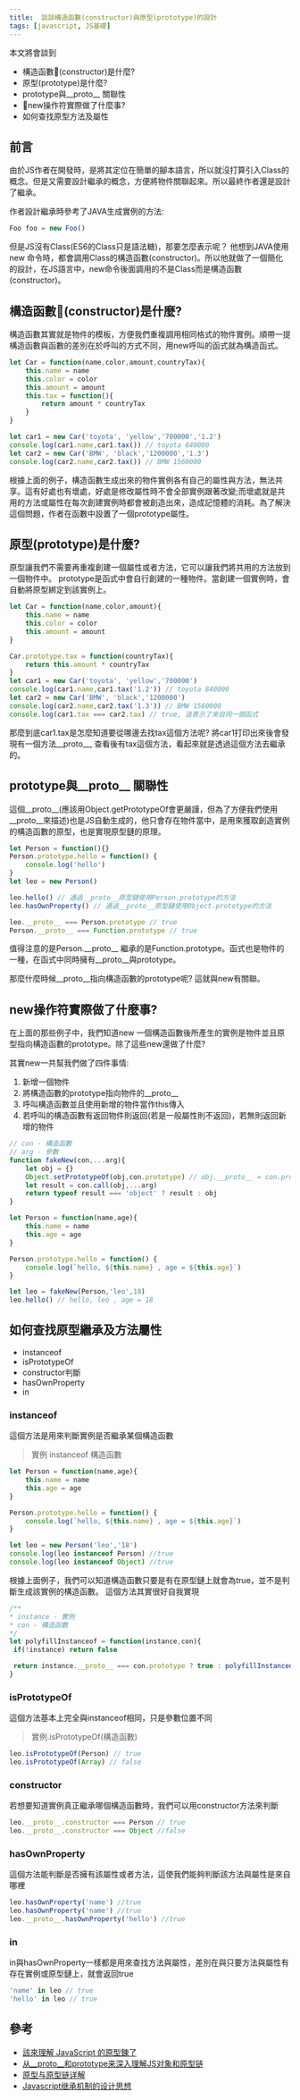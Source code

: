 ```yaml
---
title:  談談構造函數(constructor)與原型(prototype)的設計
tags: [javascript, JS基礎]
---
```


本文將會談到
- 構造函數(constructor)是什麼?
- 原型(prototype)是什麼?
- prototype與__proto__ 關聯性
- new操作符實際做了什麼事?
- 如何查找原型方法及屬性

## 前言
由於JS作者在開發時，是將其定位在簡單的腳本語言，所以就沒打算引入Class的概念。但是又需要設計繼承的概念，方便將物件關聯起來。所以最終作者還是設計了繼承。

作者設計繼承時參考了JAVA生成實例的方法:
```js
Foo foo = new Foo()
```
但是JS沒有Class(ES6的Class只是語法糖)，那要怎麼表示呢？ 他想到JAVA使用new 命令時，都會調用Class的構造函數(constructor)。所以他就做了一個簡化的設計，在JS語言中，new命令後面調用的不是Class而是構造函數(constructor)。

## 構造函數(constructor)是什麼?
構造函數其實就是物件的模板，方便我們重複調用相同格式的物件實例。順帶一提構造函數與函數的差別在於呼叫的方式不同，用new呼叫的函式就為構造函式。

```js
let Car = function(name,color,amount,countryTax){
    this.name = name
    this.color = color
    this.amount = amount
    this.tax = function(){
        return amount * countryTax
    }
}

let car1 = new Car('toyota', 'yellow','700000','1.2')
console.log(car1.name,car1.tax()) // toyota 840000
let car2 = new Car('BMW', 'black','1200000','1.3')
console.log(car2.name,car2.tax()) // BMW 1560000
```

根據上面的例子，構造函數生成出來的物件實例各有自己的屬性與方法，無法共享。這有好處也有壞處，好處是修改屬性時不會全部實例跟著改變;而壞處就是共用的方法或屬性在每次創建實例時都會被創造出來，造成記憶體的消耗。為了解決這個問題，作者在函數中設置了一個prototype屬性。

## 原型(prototype)是什麼?
原型讓我們不需要再重複創建一個屬性或者方法，它可以讓我們將共用的方法放到一個物件中。
prototype是函式中會自行創建的一種物件。當創建一個實例時，會自動將原型綁定到該實例上。

```js
let Car = function(name,color,amount){
    this.name = name
    this.color = color
    this.amount = amount
}

Car.prototype.tax = function(countryTax){
    return this.amount * countryTax
}
let car1 = new Car('toyota', 'yellow','700000')
console.log(car1.name,car1.tax('1.2')) // toyota 840000
let car2 = new Car('BMW', 'black','1200000')
console.log(car2.name,car2.tax('1.3')) // BMW 1560000
console.log(car1.tax === car2.tax) // true, 這表示了來自同一個函式
```

那麼到底car1.tax是怎麼知道要從哪邊去找tax這個方法呢? 將car1打印出來後會發現有一個方法__proto__, 查看後有tax這個方法，看起來就是透過這個方法去繼承的。

## prototype與__proto__ 關聯性
這個__proto__(應該用Object.getPrototypeOf會更嚴謹，但為了方便我們使用__proto__來描述)也是JS自動生成的，他只會存在物件當中，是用來獲取創造實例的構造函數的原型，也是實現原型鏈的原理。

```js
let Person = function(){}
Person.prototype.hello = function() {
    console.log('hello')
}
let leo = new Person()

leo.hello() // 通過__proto__原型鏈使用Person.prototype的方法
leo.hasOwnProperty() // 通過__proto__原型鏈使用Object.prototype的方法

leo.__proto__ === Person.prototype // true
Person.__proto__ === Function.prototype // true

```

值得注意的是Person.\_\_proto\_\_ 繼承的是Function.prototype。函式也是物件的一種，在函式中同時擁有__proto__與prototype。

那麼什麼時候__proto__指向構造函數的prototype呢? 這就與new有關聯。

## new操作符實際做了什麼事?
在上面的那些例子中，我們知道new 一個構造函數後所產生的實例是物件並且原型指向構造函數的prototype。除了這些new還做了什麼?

其實new一共幫我們做了四件事情:
1. 新增一個物件
2. 將構造函數的prototype指向物件的__proto__
3. 呼叫構造函數並且使用新增的物件當作this傳入
4. 若呼叫的構造函數有返回物件則返回(若是一般屬性則不返回)，若無則返回新增的物件

```js
// con - 構造函數
// arg - 參數
function fakeNew(con,...arg){
    let obj = {}
    Object.setPrototypeOf(obj,con.prototype) // obj.__proto__ = con.prototype
    let result = con.call(obj,...arg)
    return typeof result === 'object' ? result : obj
}

let Person = function(name,age){
    this.name = name
    this.age = age
}

Person.prototype.hello = function() {
    console.log(`hello, ${this.name} , age = ${this.age}`)
}

let leo = fakeNew(Person,'leo',18)
leo.hello() // hello, leo , age = 18
```

## 如何查找原型繼承及方法屬性
- instanceof
- isPrototypeOf
- constructor判斷
- hasOwnProperty
- in

### instanceof 
這個方法是用來判斷實例是否繼承某個構造函數

> 實例 instanceof 構造函數

```js
let Person = function(name,age){
    this.name = name
    this.age = age
}

Person.prototype.hello = function() {
    console.log(`hello, ${this.name} , age = ${this.age}`)
}

let leo = new Person('leo','18')
console.log(leo instanceof Person) //true
console.log(leo instanceof Object) //true
```
根據上面例子，我們可以知道構造函數只要是有在原型鏈上就會為true，並不是判斷生成該實例的構造函數。
這個方法其實很好自我實現

```js
/**
* instance - 實例 
* con - 構造函數
*/
let polyfillInstanceof = function(instance,con){
 if(!instance) return false

 return instance.__proto__ === con.prototype ? true : polyfillInstanceof(instance.__proto__, con)
}
```

### isPrototypeOf
這個方法基本上完全與instanceof相同，只是參數位置不同
> 實例.isPrototypeOf(構造函數)

```js
leo.isPrototypeOf(Person) // true
leo.isPrototypeOf(Array) // false
```

### constructor
若想要知道實例真正繼承哪個構造函數時，我們可以用constructor方法來判斷

```js
leo.__proto__.constructor === Person // true
leo.__proto__.constructor === Object //false 
```

### hasOwnProperty
這個方法能判斷是否擁有該屬性或者方法，這使我們能夠判斷該方法與屬性是來自哪裡

```js
leo.hasOwnProperty('name') //true
leo.hasOwnProperty('name') //true
leo.__proto__.hasOwnProperty('hello') //true
```

### in
in與hasOwnProperty一樣都是用來查找方法與屬性，差別在與只要方法與屬性有存在實例或原型鏈上，就會返回true
```js
'name' in leo // true
'hello' in leo // true
```

## 參考
- [該來理解 JavaScript 的原型鍊了](https://blog.techbridge.cc/2017/04/22/javascript-prototype/)
- [从__proto__和prototype来深入理解JS对象和原型链](https://github.com/creeperyang/blog/issues/9)
- [原型与原型链详解](https://github.com/ljianshu/Blog/issues/18)
- [Javascript继承机制的设计思想](http://www.ruanyifeng.com/blog/2011/06/designing_ideas_of_inheritance_mechanism_in_javascript.html)